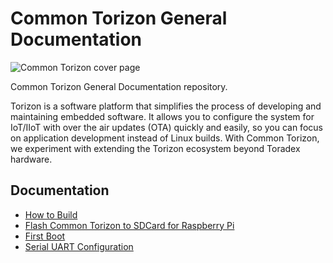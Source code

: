 # Common Torizon General Documentation

![Common Torizon cover page](https://github.com/commontorizon/Documentation/raw/main/assets/img/commonTorizonCore800.png?raw=true)

Common Torizon General Documentation repository.

Torizon is a software platform that simplifies the process of developing and maintaining embedded software. It allows you to configure the system for IoT/IIoT with over the air updates (OTA) quickly and easily, so you can focus on application development instead of Linux builds. With Common Torizon, we experiment with extending the Torizon ecosystem beyond Toradex hardware.

## Documentation

- [How to Build](./BUILDING.md)
- [Flash Common Torizon to SDCard for Raspberry Pi](./FLASH-RPI.md)
- [First Boot](./FIRST-BOOT.md)
- [Serial UART Configuration](UART-PINS.md)
